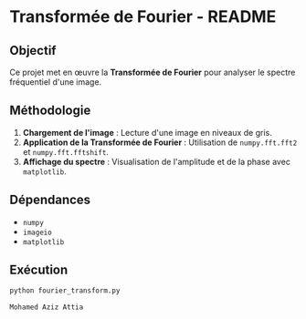 # Transformée de Fourier - README

## Objectif
Ce projet met en œuvre la **Transformée de Fourier** pour analyser le spectre fréquentiel d'une image.

## Méthodologie
1. **Chargement de l'image** : Lecture d'une image en niveaux de gris.
2. **Application de la Transformée de Fourier** : Utilisation de `numpy.fft.fft2` et `numpy.fft.fftshift`.
3. **Affichage du spectre** : Visualisation de l'amplitude et de la phase avec `matplotlib`.

## Dépendances
- `numpy`
- `imageio`
- `matplotlib`

## Exécution
```bash
python fourier_transform.py

Mohamed Aziz Attia
